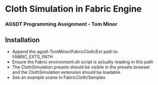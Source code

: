 # Cloth Simulation in Fabric Engine
### AGSDT Programming Assignment - Tom Minor

## Installation

* Append the agsdt-TomMinor/FabricCloth/Ext path to FABRIC_EXTS_PATH
* Ensure the Fabric environment.sh script is actually reading in this path
* The ClothSimulation presets should be visible in the presets browser and the ClothSimulation extension should be loadable.
* See an example scene in FabricCloth/Samples
